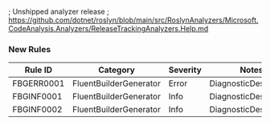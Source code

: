 ; Unshipped analyzer release
; https://github.com/dotnet/roslyn/blob/main/src/RoslynAnalyzers/Microsoft.CodeAnalysis.Analyzers/ReleaseTrackingAnalyzers.Help.md

### New Rules

Rule ID | Category | Severity | Notes
--------|----------|----------|-------
FBGERR0001 | FluentBuilderGenerator | Error | DiagnosticDescriptors
FBGINF0001 | FluentBuilderGenerator | Info | DiagnosticDescriptors
FBGINF0002 | FluentBuilderGenerator | Info | DiagnosticDescriptors